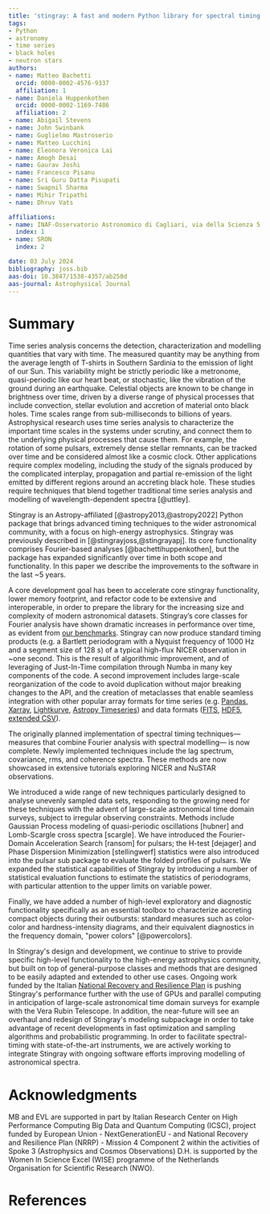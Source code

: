 ```yaml
---
title: 'stingray: A fast and modern Python library for spectral timing'
tags:
- Python
- astronomy
- time series
- black holes
- neutron stars
authors:
- name: Matteo Bachetti
  orcid: 0000-0002-4576-9337
  affiliation: 1
- name: Daniela Huppenkothen
  orcid: 0000-0002-1169-7486
  affiliation: 2
- name: Abigail Stevens
- name: John Swinbank
- name: Guglielmo Mastroserio
- name: Matteo Lucchini
- name: Eleonora Veronica Lai
- name: Amogh Desai
- name: Gaurav Joshi
- name: Francesco Pisanu
- name: Sri Guru Datta Pisupati
- name: Swapnil Sharma
- name: Mihir Tripathi
- name: Dhruv Vats

affiliations:
- name: INAF-Osservatorio Astronomico di Cagliari, via della Scienza 5, I-09047 Selargius (CA), Italy
  index: 1
- name: SRON
  index: 2

date: 03 July 2024
bibliography: joss.bib
aas-doi: 10.3847/1538-4357/ab258d
aas-journal: Astrophysical Journal
---
```


# Summary

Time series analysis concerns the detection, characterization and modelling quantities that vary with time. The measured quantity may be anything from the average length of T-shirts in Southern Sardinia to the emission of light of our Sun.
This variability might be strictly periodic like a metronome, quasi-periodic like our heart beat, or stochastic, like the vibration of the ground during an earthquake.
Celestial objects are known to be change in brightness over time, driven by a diverse range of physical processes that include convection, stellar evolution and accretion of material onto black holes. Time scales range from sub-milliseconds to billions of years. Astrophysical research uses time series analysis to characterize the important time scales in the systems under scrutiny, and connect them to the underlying physical processes that cause them.
For example, the rotation of some pulsars, extremely dense stellar remnants, can be tracked over time and be considered almost like a cosmic clock. Other applications require complex modeling, including the study of the signals produced by the complicated interplay, propagation and partial re-emission of the light emitted by different regions around an accreting black hole. These studies require techniques that blend together traditional time series analysis and modelling of wavelength-dependent spectra [@uttley].

Stingray is an Astropy-affiliated [@astropy2013,@astropy2022] Python package that brings advanced timing techniques to the wider astronomical community, with a focus on high-energy astrophysics.
Stingray was previously described in [@stingrayjoss,@stingrayapj]. Its core functionality comprises Fourier-based analyses [@bachettihuppenkothen], but the package has expanded significantly over time in both scope and functionality. In this paper we describe the improvements to the software in the last ~5 years.

A core development goal has been to accelerate core stingray functionality, lower memory footprint, and refactor code to be extensive and interoperable, in order to prepare the library for the increasing size and complexity of modern astronomical datasets. Stingray’s core classes for Fourier analysis have shown dramatic increases in performance over time, as evident from [our benchmarks](stingray-benchmarks.stingray.science). Stingray can now produce standard timing products (e.g. a Bartlett periodogram with a Nyquist frequency of 1000 Hz and a segment size of 128 s) of a typical high-flux NICER observation in ~one second. This is the result of algorithmic improvement, and of leveraging of Just-In-Time compilation through Numba in many key components of the code. A second improvement includes large-scale reorganization of the code to avoid duplication without major breaking changes to the API, and the creation of metaclasses that enable seamless integration with other popular array formats for time series (e.g. [Pandas](https://pandas.pydata.org/), [Xarray](https://docs.xarray.dev/en/stable/index.html), [Lightkurve](docs.lightkurve.org), [Astropy Timeseries](https://docs.astropy.org/en/stable/timeseries/index.html)) and data formats ([FITS](), [HDF5](https://www.hdfgroup.org/solutions/hdf5/), [extended CSV](https://docs.astropy.org/en/stable/io/ascii/ecsv.html)).

The originally planned implementation of spectral timing techniques—measures that combine Fourier analysis with spectral modelling— is now complete. Newly implemented techniques include the lag spectrum, covariance, rms, and coherence spectra. These methods are now showcased in extensive tutorials exploring NICER and NuSTAR observations.

We introduced a wide range of new techniques particularly designed to analyse unevenly sampled data sets, responding to the growing need for these techniques with the advent of large-scale astronomical time domain surveys, subject to irregular observing constraints. Methods include Gaussian Process modeling of quasi-periodic oscillations [hubner] and Lomb-Scargle cross spectra [scargle]. We have introduced the Fourier-Domain Acceleration Search [ransom] for pulsars; the H-test [dejager] and Phase Dispersion Minimization  [stellingwerf] statistics were also introduced into the pulsar sub package to evaluate the folded profiles of pulsars. We expanded the statistical capabilities of Stingray by introducing a number of statistical evaluation functions to estimate the statistics of periodograms, with particular attention to the upper limits on variable power.

Finally, we have added a number of high-level exploratory and diagnostic functionality specifically as an essential toolbox to characterize accreting compact objects during their outbursts: standard measures such as color-color and hardness-intensity diagrams, and their equivalent diagnostics in the frequency domain, "power colors" [@powercolors].

In Stingray's design and development, we continue to strive to provide specific high-level functionality to the high-energy astrophysics community, but built on top of general-purpose classes and methods that are designed to be easily adapted and extended to other use cases. Ongoing work funded by the Italian [National Recovery and Resilience Plan](https://www.mef.gov.it/en/focus/The-National-Recovery-and-Resilience-Plan-NRRP/) is pushing Stingray's performance further with the use of GPUs and parallel computing in anticipation of large-scale astronomical time domain surveys for example with the Vera Rubin Telescope. In addition, the near-future will see an overhaul and redesign of Stingray's modeling subpackage in order to take advantage of recent developments in fast optimization and sampling algorithms and probabilistic programming. In order to facilitate spectral-timing with state-of-the-art instruments, we are actively working to integrate Stingray with ongoing software efforts improving modelling of astronomical spectra.

# Acknowledgments
MB and EVL are supported in part by Italian Research Center on High Performance Computing Big Data and Quantum Computing (ICSC), project funded by European Union - NextGenerationEU - and National
Recovery and Resilience Plan (NRRP) - Mission 4 Component 2 within the activities of Spoke 3
(Astrophysics and Cosmos Observations)
D.H. is supported by the Women In Science Excel (WISE) programme of the Netherlands Organisation for Scientific Research (NWO).

# References
